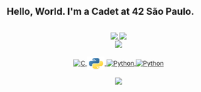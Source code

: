 ## Hello, World. I'm a Cadet at 42 São Paulo.
<br>

<div align="center">
  <a href="https://github.com/mmuriloj">
  <img height="180em" src="http://github-readme-streak-stats.herokuapp.com?user=mmuriloj&background=282a36&dates=9F8883&sideNums=DDDDDD&sideLabels=DDD8C4"/>
  <img height="180em" src="https://github-readme-stats.vercel.app/api/top-langs/?username=mmuriloj&layout=compact&langs_count=7&theme=dracula&cache_seconds=1800"/>

</div>
  <div align="center">
  <img src="https://badge42.vercel.app/api/v2/cl180xod0011109l65xnzbfxf/stats?cursusId=21&coalitionId=piscine">
  </div>

<!--
<div align="left"> 
 
  [![mumontei's 42 stats](https://badge42.vercel.app/api/v2/cl180xod0011109l65xnzbfxf/stats?cursusId=21&coalitionId=piscine)](https://42.fr/en/homepage/)
    </div>
-->
<div align="center" style="display: inline_block"><br>
  <img align="center" alt="C" height="30" width="40" src="https://cdn.jsdelivr.net/gh/devicons/devicon/icons/c/c-original.svg">
  <img align="center" alt="Python" height="30" width="40" src="https://raw.githubusercontent.com/devicons/devicon/master/icons/python/python-original.svg">
  <img align="center" alt="Python" height="30" width="40" src="https://cdn.jsdelivr.net/gh/devicons/devicon/icons/jupyter/jupyter-original.svg">
  <img align="center" alt="Python" height="30" width="40" src="https://cdn.jsdelivr.net/gh/devicons/devicon/icons/r/r-original.svg">
  
 
</div>

<br>  
<div align="center"> 
  <a href="https://www.linkedin.com/in/murilomonteiroj/" target="_blank"><img src="https://img.shields.io/badge/-LinkedIn-%230077B5?style=for-the-badge&logo=linkedin&logoColor=white" target="_blank"></a> 
 
</div>

<!--### Hi there 👋


**mmuriloj/mmuriloj** is a ✨ _special_ ✨ repository because its `README.md` (this file) appears on your GitHub profile.

Here are some ideas to get you started:

- 🔭 I’m currently working on ...
- 🌱 I’m currently learning ...
- 👯 I’m looking to collaborate on ...
- 🤔 I’m looking for help with ...
- 💬 Ask me about ...
- 📫 How to reach me: ...
- 😄 Pronouns: ...
- ⚡ Fun fact: ...
-->
